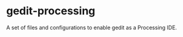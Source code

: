 gedit-processing
================

A set of files and configurations to enable gedit as a Processing IDE.

